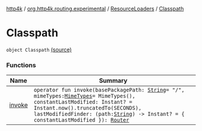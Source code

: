 [http4k](../../../index.md) / [org.http4k.routing.experimental](../../index.md) / [ResourceLoaders](../index.md) / [Classpath](./index.md)

# Classpath

`object Classpath` [(source)](https://github.com/http4k/http4k/blob/master/http4k-incubator/src/main/kotlin/org/http4k/routing/experimental/ResourceLoaders.kt#L14)

### Functions

| Name | Summary |
|---|---|
| [invoke](invoke.md) | `operator fun invoke(basePackagePath: `[`String`](https://kotlinlang.org/api/latest/jvm/stdlib/kotlin/-string/index.html)` = "/", mimeTypes: `[`MimeTypes`](../../../org.http4k.core/-mime-types/index.md)` = MimeTypes(), constantLastModified: Instant? = Instant.now().truncatedTo(SECONDS), lastModifiedFinder: (path: `[`String`](https://kotlinlang.org/api/latest/jvm/stdlib/kotlin/-string/index.html)`) -> Instant? = { constantLastModified }): `[`Router`](../../../org.http4k.routing/-router/index.md) |

